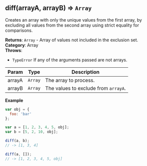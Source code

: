 <a name="diff"></a>

## diff(arrayA, arrayB) ⇒ <code>Array</code>
Creates an array with only the unique values from the first array,
by excluding all values from the second array using strict equality for comparisons.

**Returns**: <code>Array</code> - Array of values not included in the exclusion set.  
**Category**: Array  
**Throws**:

- <code>TypeError</code> If any of the arguments passed are not arrays.


| Param | Type | Description |
| --- | --- | --- |
| arrayA | <code>Array</code> | The array to process. |
| arrayB | <code>Array</code> | The values to exclude from `arrayA`. |

**Example**  
```js
var obj = {
  foo: 'bar'
};

var a = [1, 2, 3, 4, 5, obj];
var b = [5, 2, 10, obj];

diff(a, b);
// -> [1, 3, 4]

diff(a, []);
// -> [1, 2, 3, 4, 5, obj]
```
